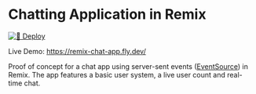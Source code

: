 # Chatting Application in Remix

[![🚀 Deploy](https://github.com/DaCurse/remix-chat-app/actions/workflows/deploy.yml/badge.svg)](https://github.com/DaCurse/remix-chat-app/actions/workflows/deploy.yml)

Live Demo: <https://remix-chat-app.fly.dev/>

Proof of concept for a chat app using server-sent events ([EventSource](https://mdn.io/eventsource)) in Remix.
The app features a basic user system, a live user count and real-time chat.
